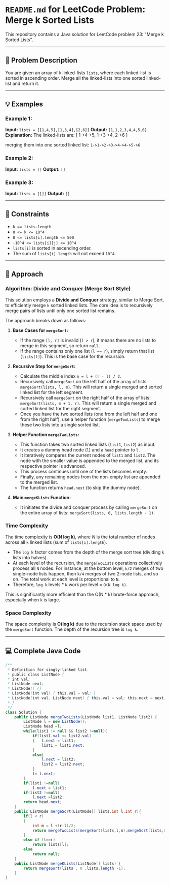 # `README.md` for LeetCode Problem: Merge k Sorted Lists

This repository contains a Java solution for LeetCode problem 23: "Merge k Sorted Lists".

---

## 📝 Problem Description

You are given an array of `k` linked-lists `lists`, where each linked-list is sorted in ascending order.
Merge all the linked-lists into one sorted linked-list and return it.

---

## 💡 Examples

### Example 1:

**Input:** `lists = [[1,4,5],[1,3,4],[2,6]]`
**Output:** `[1,1,2,3,4,4,5,6]`
**Explanation:** The linked-lists are:
[
1->4->5,
1->3->4,
2->6
]

merging them into one sorted linked list:
`1->1->2->3->4->4->5->6`

### Example 2:

**Input:** `lists = []`
**Output:** `[]`

### Example 3:

**Input:** `lists = [[]]`
**Output:** `[]`

---

## 🚫 Constraints

* `k == lists.length`
* `0 <= k <= 10^4`
* `0 <= lists[i].length <= 500`
* `-10^4 <= lists[i][j] <= 10^4`
* `lists[i]` is sorted in ascending order.
* The sum of `lists[i].length` will not exceed `10^4`.

---

## 🧠 Approach

### Algorithm: Divide and Conquer (Merge Sort Style)

This solution employs a **Divide and Conquer** strategy, similar to Merge Sort, to efficiently merge `k` sorted linked lists. The core idea is to recursively merge pairs of lists until only one sorted list remains.

The approach breaks down as follows:

1.  **Base Cases for `mergeSort`:**
    * If the range `[l, r]` is invalid (`l > r`), it means there are no lists to merge in this segment, so return `null`.
    * If the range contains only one list (`l == r`), simply return that list (`lists[l]`). This is the base case for the recursion.

2.  **Recursive Step for `mergeSort`:**
    * Calculate the middle index `m = l + (r - l) / 2`.
    * Recursively call `mergeSort` on the left half of the array of lists: `mergeSort(lists, l, m)`. This will return a single merged and sorted linked list for the left segment.
    * Recursively call `mergeSort` on the right half of the array of lists: `mergeSort(lists, m + 1, r)`. This will return a single merged and sorted linked list for the right segment.
    * Once you have the two sorted lists (one from the left half and one from the right half), use a helper function (`mergeTwoLists`) to merge these two lists into a single sorted list.

3.  **Helper Function `mergeTwoLists`:**
    * This function takes two sorted linked lists (`list1`, `list2`) as input.
    * It creates a dummy head node (`l`) and a `head` pointer to `l`.
    * It iteratively compares the current nodes of `list1` and `list2`. The node with the smaller value is appended to the merged list, and its respective pointer is advanced.
    * This process continues until one of the lists becomes empty.
    * Finally, any remaining nodes from the non-empty list are appended to the merged list.
    * The function returns `head.next` (to skip the dummy node).

4.  **Main `mergeKLists` Function:**
    * It initiates the divide and conquer process by calling `mergeSort` on the entire array of lists: `mergeSort(lists, 0, lists.length - 1)`.

### Time Complexity

The time complexity is **O(N log k)**, where $N$ is the total number of nodes across all `k` linked lists (sum of `lists[i].length`).
* The `log k` factor comes from the depth of the merge sort tree (dividing `k` lists into halves).
* At each level of the recursion, the `mergeTwoLists` operations collectively process all `N` nodes. For instance, at the bottom level, `k/2` merges of two single-node lists happen, then `k/4` merges of two 2-node lists, and so on. The total work at each level is proportional to `N`.
* Therefore, `log k` levels * `N` work per level = `O(N log k)`.

This is significantly more efficient than the O(N * k) brute-force approach, especially when `k` is large.

### Space Complexity

The space complexity is **O(log k)** due to the recursion stack space used by the `mergeSort` function. The depth of the recursion tree is `log k`.

---

## 💻 Complete Java Code

```java
/**
 * Definition for singly-linked list.
 * public class ListNode {
 * int val;
 * ListNode next;
 * ListNode() {}
 * ListNode(int val) { this.val = val; }
 * ListNode(int val, ListNode next) { this.val = val; this.next = next; }
 * }
 */
class Solution {
    public ListNode mergeTwoLists(ListNode list1, ListNode list2) {
        ListNode l = new ListNode();
        ListNode head =l;
        while(list1 != null && list2 !=null){
            if(list1.val <= list2.val)
            {   l.next = list1;
                list1 = list1.next;
            }
            else{
                l.next = list2;
                list2 = list2.next;
            }
            l= l.next;
        }
        if(list1 !=null)
            l.next = list1;
        if(list2 !=null)
            l.next =list2;
        return head.next;
    }
    public ListNode mergeSort(ListNode[] lists,int l,int r){
        if(l < r)
        {
            int m = l +(r-l)/2;
            return mergeTwoLists(mergeSort(lists,l,m),mergeSort(lists,m+1,r));
        }
        else if (l==r)
            return lists[l];
        else
            return null;
    }
    public ListNode mergeKLists(ListNode[] lists) {
        return mergeSort(lists , 0 ,lists.length -1);
    }
}